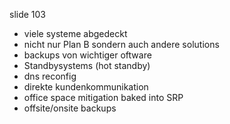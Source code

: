 slide 103

- viele systeme abgedeckt
- nicht nur Plan B sondern auch andere solutions
- backups von wichtiger oftware 
- Standbysystems (hot standby)
- dns reconfig
- direkte kundenkommunikation
- office space mitigation baked into SRP
- offsite/onsite backups